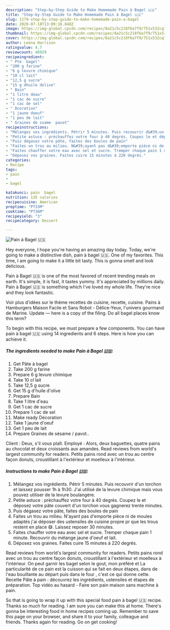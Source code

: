 ```yaml
---
description: "Step-by-Step Guide to Make Homemade Pain à Bagel 🇺🇸"
title: "Step-by-Step Guide to Make Homemade Pain à Bagel 🇺🇸"
slug: 1179-step-by-step-guide-to-make-homemade-pain-a-bagel
date: 2020-07-18T13:09:16.848Z
image: https://img-global.cpcdn.com/recipes/8a21c5c218f6a7f9/751x532cq70/pain-a-bagel-🇺🇸-photo-principale-de-la-recette.jpg
thumbnail: https://img-global.cpcdn.com/recipes/8a21c5c218f6a7f9/751x532cq70/pain-a-bagel-🇺🇸-photo-principale-de-la-recette.jpg
cover: https://img-global.cpcdn.com/recipes/8a21c5c218f6a7f9/751x532cq70/pain-a-bagel-🇺🇸-photo-principale-de-la-recette.jpg
author: Leona Harrison
ratingvalue: 4.7
reviewcount: 46929
recipeingredient:
- " Pte  bagel"
- "200 g farine"
- "6 g levure chimique"
- "10 cl lait"
- "12,5 g sucre"
- "15 g dhuile dolive"
- " Bain"
- "1 litre deau"
- "1 cac de sucre"
- "1 cac de sel"
- " Dcoration"
- "1 jaune doeuf"
- "1 peu de lait"
- " Graines de ssame  pavot"
recipeinstructions:
- "Mélangez vos ingrédients. Pétrir 5 minutes. Puis recouvrir d&#39;un torchon et laissez pousser 1h à 1h30. J&#39;ai utilisé de la levure chimique mais vous pouvez utiliser de la levure boulangère."
- "Petite astuce : préchauffez votre four à 40 degrés. Coupez le et déposez votre pâte couvert d&#39;un torchon vous gagnerez trente minutes."
- "Puis dégasez votre pâte, faites des boules de pain"
- "Faites un trou au milieu. N&#39;ayant pas d&#39;emporte pièce ni de moules adaptés j&#39;ai déposer des ustensiles de cuisine propre pr que les trous restent en place 😅. Laissez reposer 30 minutes."
- "Faites chauffer votre eau avec sel et sucre. Tremper chaque pain 1 minute. Recouvrir du mélange jaune d&#39;oeuf et lait."
- "Déposez vos graines. Faites cuire 15 minutes à 220 degrés."
categories:
- Recipe
tags:
- pain
- 
- bagel

katakunci: pain  bagel 
nutrition: 135 calories
recipecuisine: American
preptime: "PT33M"
cooktime: "PT36M"
recipeyield: "3"
recipecategory: Dessert

---
```



![Pain à Bagel 🇺🇸](https://img-global.cpcdn.com/recipes/8a21c5c218f6a7f9/751x532cq70/pain-a-bagel-🇺🇸-photo-principale-de-la-recette.jpg)

Hey everyone, I hope you're having an amazing day today. Today, we're going to make a distinctive dish, pain à bagel 🇺🇸. One of my favorites. This time, I am going to make it a little bit tasty. This is gonna smell and look delicious.

Pain à Bagel 🇺🇸 is one of the most favored of recent trending meals on earth. It's simple, it is fast, it tastes yummy. It's appreciated by millions daily. Pain à Bagel 🇺🇸 is something which I've loved my whole life. They're nice and they look fantastic.

Voir plus d&#39;idées sur le thème recettes de cuisine, recette, cuisine. Pains à Hamburgers Maison Facile et Sans Robot - Délice-Yeux, l&#39;univers gourmand de Marine. Update — here is a copy of the filing. Do all bagel places know this term?


To begin with this recipe, we must prepare a few components. You can have pain à bagel 🇺🇸 using 14 ingredients and 6 steps. Here is how you can achieve it.

<!--inarticleads1-->

##### The ingredients needed to make Pain à Bagel 🇺🇸:

1. Get  Pâte à bagel
1. Take 200 g farine
1. Prepare 6 g levure chimique
1. Take 10 cl lait
1. Take 12,5 g sucre
1. Get 15 g d&#39;huile d&#39;olive
1. Prepare  Bain
1. Take 1 litre d&#39;eau
1. Get 1 cac de sucre
1. Prepare 1 cac de sel
1. Make ready  Décoration
1. Take 1 jaune d&#39;oeuf
1. Get 1 peu de lait
1. Prepare  Graines de sésame / pavot..


Client : Deux, s&#39;il vous plaît. Employé : Alors, deux baguettes, quatre pains au chocolat et deux croissants aux amandes. Read reviews from world&#39;s largest community for readers. Petits pains rond avec un trou au centre façon donuts, croustillant à l&#39;extérieur et moelleux à l&#39;intérieur. 

<!--inarticleads2-->

##### Instructions to make Pain à Bagel 🇺🇸:

1. Mélangez vos ingrédients. Pétrir 5 minutes. Puis recouvrir d&#39;un torchon et laissez pousser 1h à 1h30. J&#39;ai utilisé de la levure chimique mais vous pouvez utiliser de la levure boulangère.
1. Petite astuce : préchauffez votre four à 40 degrés. Coupez le et déposez votre pâte couvert d&#39;un torchon vous gagnerez trente minutes.
1. Puis dégasez votre pâte, faites des boules de pain
1. Faites un trou au milieu. N&#39;ayant pas d&#39;emporte pièce ni de moules adaptés j&#39;ai déposer des ustensiles de cuisine propre pr que les trous restent en place 😅. Laissez reposer 30 minutes.
1. Faites chauffer votre eau avec sel et sucre. Tremper chaque pain 1 minute. Recouvrir du mélange jaune d&#39;oeuf et lait.
1. Déposez vos graines. Faites cuire 15 minutes à 220 degrés.


Read reviews from world&#39;s largest community for readers. Petits pains rond avec un trou au centre façon donuts, croustillant à l&#39;extérieur et moelleux à l&#39;intérieur. On peut garnir les bagel selon le gout, mon préféré et La particularité de ce pain est la cuisson qui se fait en deux étapes, dans de l&#39;eau bouillante au départ puis dans le four , c&#39;est ce qui donne cette. Recette Pâte à pain : découvrez les ingrédients, ustensiles et étapes de préparation. Top vidéo au hasard - Faire son pain maison sans machine à pain. 

So that is going to wrap it up with this special food pain à bagel 🇺🇸 recipe. Thanks so much for reading. I am sure you can make this at home. There's gonna be interesting food in home recipes coming up. Remember to save this page on your browser, and share it to your family, colleague and friends. Thanks again for reading. Go on get cooking!
